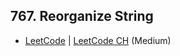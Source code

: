 ## 767. Reorganize String

-  [LeetCode](https://leetcode.com/problems/reorganize-string/) | [LeetCode CH](https://leetcode.cn/problems/reorganize-string/) (Medium)
